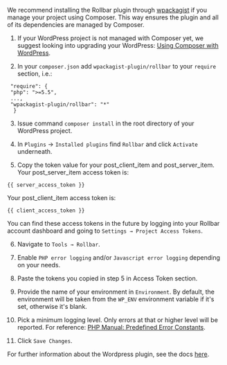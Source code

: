 We recommend installing the Rollbar plugin through <a href="https://wpackagist.org/" target="_blank" rel="noopener">wpackagist</a> if you manage your project using Composer. This way ensures the plugin and all of its dependencies are managed by Composer.


1. If your WordPress project is not managed with Composer yet, we suggest looking into upgrading your WordPress: <a href="https://roots.io/using-composer-with-wordpress/" target="_blank" rel="noopener">Using Composer with WordPress</a>.

2. In your `composer.json` add `wpackagist-plugin/rollbar` to your `require` section, i.e.:
 
```
 "require": {
 "php": ">=5.5",
 ...,
 "wpackagist-plugin/rollbar": "*"
  }
```

3. Issue command `composer install` in the root directory of your WordPress project.

4. In `Plugins` &rarr; `Installed plugins` find `Rollbar` and click `Activate` underneath.

5. Copy the token value for your post_client_item and post_server_item. Your post_server_item access token is:

```
{{ server_access_token }}
```

Your post_client_item access token is:

```
{{ client_access_token }}
```

You can find these access tokens in the future by logging into your Rollbar account dashboard and going to `Settings → Project Access Tokens`.

6. Navigate to `Tools → Rollbar`.

7. Enable `PHP error logging` and/or `Javascript error logging` depending on your needs.

8. Paste the tokens you copied in step 5 in Access Token section.

9. Provide the name of your environment in `Environment`. By default, the environment will be taken from the `WP_ENV` environment variable if it's set, otherwise it's blank.

10. Pick a minimum logging level. Only errors at that or higher level will be reported. For reference: <a href="http://php.net/manual/en/errorfunc.constants.php" target="_blank" rel="noopener">PHP Manual: Predefined Error Constants</a>.

11. Click `Save Changes`.

For further information about the Wordpress plugin, see the docs <a href="https://rollbar.com/docs/notifier/rollbar-php-wordpress/" target="_blank" rel="noopener">here</a>. 
